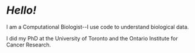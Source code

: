# *Hello!*

I am a Computational Biologist--I use code to understand biological data.

I did my PhD at the University of Toronto and the Ontario Institute for Cancer Research.
